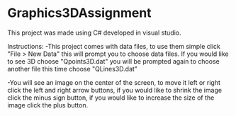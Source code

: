 # Graphics3DAssignment

This project was made using C# developed in visual studio. 

Instructions: 
-This project comes with data files, to use them simple click "File > New Data" this will prompt you to choose data files.
If you would like to see 3D choose "Qpoints3D.dat" you will be prompted again to choose another file this time choose "QLines3D.dat" 

-You will see an image on the center of the screen, to move it left or right click the left and right arrow buttons, if you would 
like to shrink the image click the minus sign button, if you would like to increase the size of the image click the plus button. 


